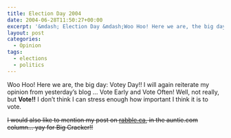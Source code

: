 ```yaml
---
title: Election Day 2004
date: 2004-06-28T11:50:27+00:00
excerpt: '&mdash; Election Day &mdash;Woo Hoo! Here we are, the big day: Votey Day!! I will again reiterate my opinion from'
layout: post
categories:
  - Opinion
tags:
  - elections
  - politics
---
```

Woo Hoo! Here we are, the big day: Votey Day!! I will again reiterate my opinion from yesterday&#8217;s blog &#8230; Vote Early and Vote Often! Well, not really, but **Vote!!** I don&#8217;t think I can stress enough how important I think it is to vote.

<del>I would also like to mention my post on <a href="http://www.rabble.ca" target="_blank">rabble.ca</a>, in the auntie.com column&#8230; yay for Big Cracker!!</p> 


  <p>
    </del>
  </p>